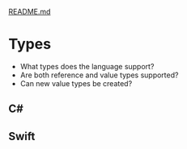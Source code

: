 [README.md](../README.md)

# Types
* What types does the language support?
* Are both reference and value types supported?
* Can new value types be created?

## C#


## Swift
